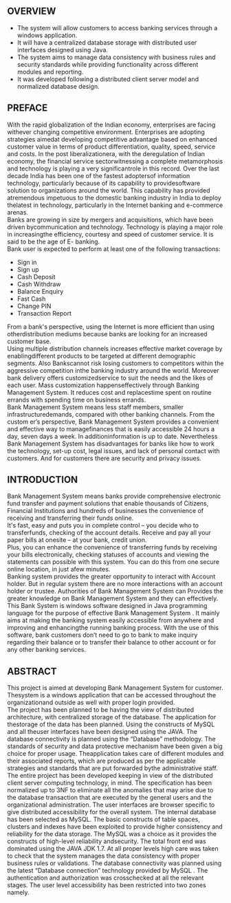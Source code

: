 ## OVERVIEW

- The system will allow customers to access banking services through a windows application. 
- It will have a centralized database storage with distributed user interfaces designed using Java. 
- The system aims to manage data consistency with business rules and security standards while providing functionality across different modules and reporting. 
- It was developed following a distributed client server model and normalized database design. 

## PREFACE
With the rapid globalization of the Indian economy, enterprises are facing withever changing competitive environment. Enterprises are adopting strategies aimedat developing competitive advantage based on enhanced customer value in terms of product differentiation, quality, speed, service and costs. In the post liberalizationera, with the deregulation of Indian economy, the financial service sectorwitnessing a complete metamorphosis and technology is playing a very significantrole in this record. Over the last decade India has been one of the fastest adoptersof information technology, particularly because of its capability to providesoftware solution to organizations around the world. This capability has provided atremendous impetuous to the domestic banking industry in India to deploy thelatest in technology, particularly in the Internet banking and e-commerce arenas.\
Banks are growing in size by mergers and acquisitions, which have been driven bycommunication and technology. Technology is playing a major role in increasingthe efficiency, courtesy and speed of customer service. It is said to be the age of E- banking.\
Bank user is expected to perform at least one of the following transactions:

- Sign in 
- Sign up
- Cash Deposit
- Cash Withdraw
- Balance Enquiry
- Fast Cash
- Change PIN
- Transaction Report

From a bank's perspective, using the Internet is more efficient than using otherdistribution mediums because banks are looking for an increased customer base.\
Using multiple distribution channels increases effective market coverage by enablingdifferent products to be targeted at different demographic segments. Also Bankscannot risk losing customers to competitors within the aggressive competition inthe banking industry around the world. Moreover bank delivery offers customizedservice to suit the needs and the likes of each user. Mass customization happenseffectively through Banking Management System. It reduces cost and replacestime spent on routine errands with spending time on business errands.\
Bank Management System means less staff members, smaller infrastructuredemands, compared with other banking channels. From the custom
er’s perspective,
Bank Management System provides a convenient and effective way to managefinances that is easily accessible 24 hours a day, seven days a week. In additioninformation is up to date. Nevertheless Bank Management System has disadvantages for banks like how to work the technology, set-up cost, legal issues, and lack of personal contact with customers. And for customers there are security and privacy issues.

## INTRODUCTION
Bank Management System means banks provide comprehensive electronic fund transfer and payment solutions that enable thousands of Citizens, Financial Institutions and hundreds of businesses the convenience of receiving and transferring their funds online.\
It's fast, easy and puts you in complete control
 – 
 you decide who to transferfunds, checking of the account details. Receive and pay all your paper bills at onesite
 – 
 at your bank, credit union.\
 Plus, you can enhance the convenience of transferring funds by receiving your bills electronically, checking statuses of accounts and viewing the statements can possible with this system. You can do this from one secure online location, in just afew minutes.\
 Banking system provides the greater opportunity to interact with Account holder. But in regular system there are no more interactions with an account holder or trustee. Authorities of Bank Management System can Provides the greater knowledge on Bank Management System and they can effectively.\
 This Bank System is windows software designed in Java programming language for the purpose of effective Bank Management System . It mainly aims at making the banking system easily accessible from anywhere and improving and enhancingthe running banking process. With the use of this
software, bank customers don’t
need to go to bank to make inquiry regarding their balance or to transfer their balance to other account or for any other banking services.

## ABSTRACT

This project is aimed at developing Bank Management System for customer. Thesystem is a windows application that can be accessed throughout the organizationand outside as well with proper login provided.\
The project has been planned to be having the view of distributed architecture, with centralized storage of the database. The application for thestorage of the data has been planned. Using the constructs of MySQL and all theuser interfaces have been designed using the JAVA. The database connectivity is
 planned using the “Database” methodology. The standards of security and data
 protective mechanism have been given a big choice for proper usage. Theapplication takes care of different modules and their associated reports, which are produced as per the applicable strategies and standards that are put forwarded bythe administrative staff.\
 The entire project has been developed keeping in view of the distributed client server computing technology, in mind. The specification has been normalized up to 3NF to eliminate all the anomalies that may arise due to the database transaction that are executed by the general users and the organizational administration. The user interfaces are browser specific to give distributed accessibility for the overall system. The internal database has been selected as MySQL. The basic constructs of table spaces, clusters and indexes have been exploited to provide higher consistency and reliability for the data storage. The MySQL was a choice as it provides the constructs of high-level reliability andsecurity. The total front end was dominated using the JAVA JDK 1.7. At all proper levels high care was taken to check that the system manages the data consistency with proper business rules or validations. The database connectivity was planned
using the latest “Database connection” technology provided by MySQL
. The authentication and authorization was crosschecked at all the relevant stages. The user level accessibility has been restricted into two zones namely.







